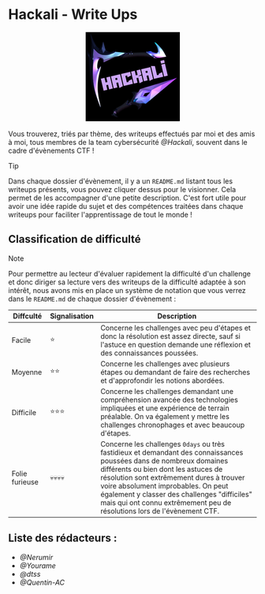 # Hackali - Write Ups


<p align="center">
    <img src="https://github.com/Nerumir/writeups/blob/main/hackali-logo.png">
</p>

Vous trouverez, triés par thème, des writeups effectués par moi et des amis à moi, tous membres de la team cybersécurité *@Hackali*, souvent dans le cadre d'évènements CTF !

> [!TIP]
> Dans chaque dossier d'évènement, il y a un `README.md` listant tous les writeups présents, vous pouvez cliquer dessus pour le visionner. Cela permet de les accompagner d'une petite description. C'est fort utile pour avoir une idée rapide du sujet et des compétences traitées dans chaque writeups pour faciliter l'apprentissage de tout le monde !

## Classification de difficulté

> [!NOTE]
> Pour permettre au lecteur d'évaluer rapidement la difficulté d'un challenge et donc diriger sa lecture vers des writeups de la difficulté adaptée à son intérêt, nous avons mis en place un système de notation que vous verrez dans le `README.md` de chaque dossier d'évènement :

| Diffculté | Signalisation | Description |
| ------------- | -------------- | -------------- |
| Facile | :star: | Concerne les challenges avec peu d'étapes et donc la résolution est assez directe, sauf si l'astuce en question demande une réflexion et des connaissances poussées. |
| Moyenne | :star::star: | Concerne les challenges avec plusieurs étapes ou demandant de faire des recherches et d'approfondir les notions abordées.  |
| Difficile | :star::star::star: | Concerne les challenges demandant une compréhension avancée des technologies impliquées et une expérience de terrain préalable. On va également y mettre les challenges chronophages et avec beaucoup d'étapes.  |
| Folie furieuse | :skull::skull::skull::skull: | Concerne les challenges `0days` ou très fastidieux et demandant des connaissances poussées dans de nombreux domaines différents ou bien dont les astuces de résolution sont extrêmement dures à trouver voire absolument improbables. On peut également y classer des challenges "difficiles" mais qui ont connu extrêmement peu de résolutions lors de l'évènement CTF.  |

## Liste des rédacteurs :

- *@Nerumir*
- *@Yourame*
- *@dtss*
- *@Quentin-AC*

